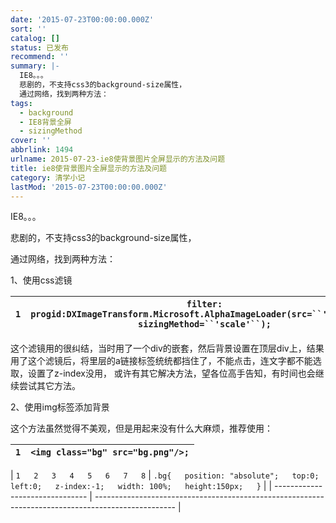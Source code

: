 ```yaml
---
date: '2015-07-23T00:00:00.000Z'
sort: ''
catalog: []
status: 已发布
recommend: ''
summary: |-
  IE8。。。
  悲剧的，不支持css3的background-size属性，
  通过网络，找到两种方法：
tags:
  - background
  - IE8背景全屏
  - sizingMethod
cover: ''
abbrlink: 1494
urlname: 2015-07-23-ie8使背景图片全屏显示的方法及问题
title: ie8使背景图片全屏显示的方法及问题
category: 清学小记
lastMod: '2015-07-23T00:00:00.000Z'
---
```


IE8。。。


悲剧的，不支持css3的background-size属性，


通过网络，找到两种方法：


1、使用css滤镜


| `1` | `filter: progid:DXImageTransform.Microsoft.AlphaImageLoader(src=``'bg.jpg'``, sizingMethod=``'scale'``);` |
| --- | --------------------------------------------------------------------------------------------------------- |


这个滤镜用的很纠结，当时用了一个div的嵌套，然后背景设置在顶层div上，结果用了这个滤镜后，将里层的a链接标签统统都挡住了，不能点击，连文字都不能选取，设置了z-index没用， 或许有其它解决方法，望各位高手告知，有时间也会继续尝试其它方法。


2、使用img标签添加背景


这个方法虽然觉得不美观，但是用起来没有什么大麻烦，推荐使用：


| `1` | `<img class="bg" src="bg.png"/>;` |
| --- | --------------------------------- |


| `1  
2  
3  
4  
5  
6  
7  
8` | `.bg{  
position: "absolute";  
top:0;  
left:0;  
z-index:-1;  
width: 100%;  
height:150px;  
}` |
| ------------------------------- | -------------------------------------------------------------------------------------------------- |

